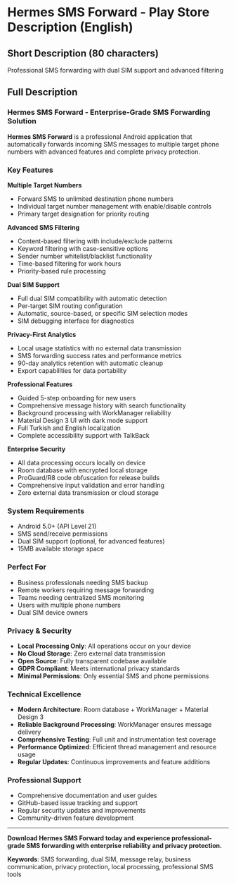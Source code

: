 # Hermes SMS Forward - Play Store Description (English)

## Short Description (80 characters)

Professional SMS forwarding with dual SIM support and advanced filtering

## Full Description

### Hermes SMS Forward - Enterprise-Grade SMS Forwarding Solution

**Hermes SMS Forward** is a professional Android application that automatically forwards incoming SMS messages to multiple target phone numbers with advanced features and complete privacy protection.

### Key Features

**Multiple Target Numbers**

- Forward SMS to unlimited destination phone numbers
- Individual target number management with enable/disable controls
- Primary target designation for priority routing

**Advanced SMS Filtering**

- Content-based filtering with include/exclude patterns
- Keyword filtering with case-sensitive options
- Sender number whitelist/blacklist functionality
- Time-based filtering for work hours
- Priority-based rule processing

**Dual SIM Support**

- Full dual SIM compatibility with automatic detection
- Per-target SIM routing configuration
- Automatic, source-based, or specific SIM selection modes
- SIM debugging interface for diagnostics

**Privacy-First Analytics**

- Local usage statistics with no external data transmission
- SMS forwarding success rates and performance metrics
- 90-day analytics retention with automatic cleanup
- Export capabilities for data portability

**Professional Features**

- Guided 5-step onboarding for new users
- Comprehensive message history with search functionality
- Background processing with WorkManager reliability
- Material Design 3 UI with dark mode support
- Full Turkish and English localization
- Complete accessibility support with TalkBack

**Enterprise Security**

- All data processing occurs locally on device
- Room database with encrypted local storage
- ProGuard/R8 code obfuscation for release builds
- Comprehensive input validation and error handling
- Zero external data transmission or cloud storage

### System Requirements

- Android 5.0+ (API Level 21)
- SMS send/receive permissions
- Dual SIM support (optional, for advanced features)
- 15MB available storage space

### Perfect For

- Business professionals needing SMS backup
- Remote workers requiring message forwarding
- Teams needing centralized SMS monitoring
- Users with multiple phone numbers
- Dual SIM device owners

### Privacy & Security

- **Local Processing Only**: All operations occur on your device
- **No Cloud Storage**: Zero external data transmission
- **Open Source**: Fully transparent codebase available
- **GDPR Compliant**: Meets international privacy standards
- **Minimal Permissions**: Only essential SMS and phone permissions

### Technical Excellence

- **Modern Architecture**: Room database + WorkManager + Material Design 3
- **Reliable Background Processing**: WorkManager ensures message delivery
- **Comprehensive Testing**: Full unit and instrumentation test coverage
- **Performance Optimized**: Efficient thread management and resource usage
- **Regular Updates**: Continuous improvements and feature additions

### Professional Support

- Comprehensive documentation and user guides
- GitHub-based issue tracking and support
- Regular security updates and improvements
- Community-driven feature development

---

**Download Hermes SMS Forward today and experience professional-grade SMS forwarding with enterprise reliability and privacy protection.**

**Keywords**: SMS forwarding, dual SIM, message relay, business communication, privacy protection, local processing, professional SMS tools
